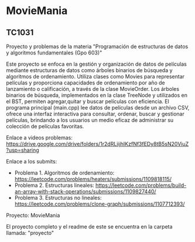 # MovieMania
## TC1031
Proyecto y problemas de la materia "Programación de estructuras de datos y algoritmos fundamentales (Gpo 603)"

Este proyecto se enfoca en la gestión y organización de datos de películas mediante estructuras de datos como árboles binarios de búsqueda y algoritmos de ordenamiento. Utiliza clases como Movies para representar películas y proporciona capacidades de ordenamiento por año de lanzamiento o calificación, a través de la clase MovieOrder. Los árboles binarios de búsqueda, implementados en la clase TreeNode y utilizados en el BST, permiten agregar,quitar y buscar películas con eficiencia. El programa principal (main.cpp) lee datos de películas desde un archivo CSV, ofrece una interfaz interactiva para consultar, ordenar, buscar y gestionar películas, brindando a los usuarios un medio eficaz de administrar su colección de películas favoritas.

Enlace a videos problemas:
https://drive.google.com/drive/folders/1r2dRLiijhIKzfNf3fEDy8tB5sN20ViuZ?usp=sharing

Enlace a los submits:
- Problema 1. Algoritmos de ordenamiento: https://leetcode.com/problems/heaters/submissions/1109818115/
- Problema 2. Estructuras lineales: https://leetcode.com/problems/build-an-array-with-stack-operations/submissions/1109827440/
- Problema 3. Estructuras no lineales: https://leetcode.com/problems/clone-graph/submissions/1107712393/

Proyecto: MovieMania

El proyecto completo y el readme de este se encuentra en la carpeta llamada: "proyecto"
